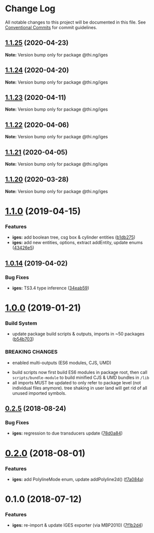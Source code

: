 # Change Log

All notable changes to this project will be documented in this file.
See [Conventional Commits](https://conventionalcommits.org) for commit guidelines.

## [1.1.25](https://github.com/thi-ng/umbrella/compare/@thi.ng/iges@1.1.24...@thi.ng/iges@1.1.25) (2020-04-23)

**Note:** Version bump only for package @thi.ng/iges





## [1.1.24](https://github.com/thi-ng/umbrella/compare/@thi.ng/iges@1.1.23...@thi.ng/iges@1.1.24) (2020-04-20)

**Note:** Version bump only for package @thi.ng/iges





## [1.1.23](https://github.com/thi-ng/umbrella/compare/@thi.ng/iges@1.1.22...@thi.ng/iges@1.1.23) (2020-04-11)

**Note:** Version bump only for package @thi.ng/iges





## [1.1.22](https://github.com/thi-ng/umbrella/compare/@thi.ng/iges@1.1.21...@thi.ng/iges@1.1.22) (2020-04-06)

**Note:** Version bump only for package @thi.ng/iges





## [1.1.21](https://github.com/thi-ng/umbrella/compare/@thi.ng/iges@1.1.20...@thi.ng/iges@1.1.21) (2020-04-05)

**Note:** Version bump only for package @thi.ng/iges





## [1.1.20](https://github.com/thi-ng/umbrella/compare/@thi.ng/iges@1.1.19...@thi.ng/iges@1.1.20) (2020-03-28)

**Note:** Version bump only for package @thi.ng/iges





# [1.1.0](https://github.com/thi-ng/umbrella/compare/@thi.ng/iges@1.0.15...@thi.ng/iges@1.1.0) (2019-04-15)

### Features

* **iges:** add boolean tree, csg box & cylinder entities ([b1db275](https://github.com/thi-ng/umbrella/commit/b1db275))
* **iges:** add new entities, options, extract addEntity, update enums ([43426e5](https://github.com/thi-ng/umbrella/commit/43426e5))

## [1.0.14](https://github.com/thi-ng/umbrella/compare/@thi.ng/iges@1.0.13...@thi.ng/iges@1.0.14) (2019-04-02)

### Bug Fixes

* **iges:** TS3.4 type inference ([34eab59](https://github.com/thi-ng/umbrella/commit/34eab59))

# [1.0.0](https://github.com/thi-ng/umbrella/compare/@thi.ng/iges@0.2.30...@thi.ng/iges@1.0.0) (2019-01-21)

### Build System

* update package build scripts & outputs, imports in ~50 packages ([b54b703](https://github.com/thi-ng/umbrella/commit/b54b703))

### BREAKING CHANGES

* enabled multi-outputs (ES6 modules, CJS, UMD)

- build scripts now first build ES6 modules in package root, then call
  `scripts/bundle-module` to build minified CJS & UMD bundles in `/lib`
- all imports MUST be updated to only refer to package level
  (not individual files anymore). tree shaking in user land will get rid of
  all unused imported symbols.

<a name="0.2.5"></a>
## [0.2.5](https://github.com/thi-ng/umbrella/compare/@thi.ng/iges@0.2.4...@thi.ng/iges@0.2.5) (2018-08-24)

### Bug Fixes

* **iges:** regression to due transducers update ([78d0a84](https://github.com/thi-ng/umbrella/commit/78d0a84))

<a name="0.2.0"></a>
# [0.2.0](https://github.com/thi-ng/umbrella/compare/@thi.ng/iges@0.1.4...@thi.ng/iges@0.2.0) (2018-08-01)

### Features

* **iges:** add PolylineMode enum, update addPolyline2d() ([f7a084a](https://github.com/thi-ng/umbrella/commit/f7a084a))

<a name="0.1.0"></a>
# 0.1.0 (2018-07-12)

### Features

* **iges:** re-import & update IGES exporter (via MBP2010) ([7f1b2d4](https://github.com/thi-ng/umbrella/commit/7f1b2d4))
